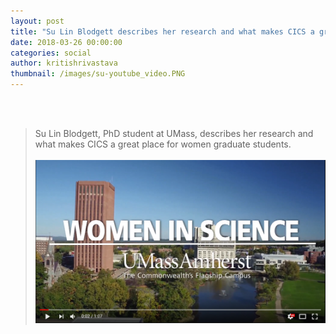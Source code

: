 ```yaml
---
layout: post
title: "Su Lin Blodgett describes her research and what makes CICS a great place for women graduate students"
date: 2018-03-26 00:00:00
categories: social
author: kritishrivastava
thumbnail: /images/su-youtube_video.PNG
---
```

<br/><br/>
>Su Lin Blodgett, PhD student at UMass, describes her research and what makes CICS a great place for women graduate students.
<br/><br/>
[![Su's experience](/images/su-youtube_video.PNG)](https://www.youtube.com/watch?v=wZMX8mb1ln8)







